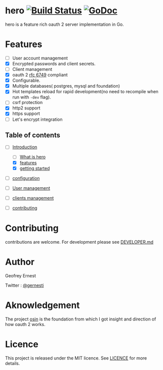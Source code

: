 # hero [![Build Status](https://travis-ci.org/gernest/hero.svg)](https://travis-ci.org/gernest/hero)  [![GoDoc](https://godoc.org/github.com/gernest/hero?status.svg)](https://godoc.org/github.com/gernest/hero)
hero is a feature rich oauth 2 server implementation in Go.


# Features

- [ ]  User account management
- [x]  Encrypted passwords and client secrets.
- [ ]  Client management
- [x]  oauth 2 [rfc 6749](http://tools.ietf.org/html/rfc6749) compliant
- [x]  Configurable.
- [x]  Multiple databases( postgres, mysql and foundation)
- [x]  Hot templates reload for rapid development(no need to recompile when run with `-dev` flag).
- [ ]  csrf protection
- [x]  http2 support
- [x]  https support
- [ ]  Let's encrypt integration

## Table of contents

- [ ] [Introduction]()
  - [ ] [What is hero](docs/introduction.md#what-is-hero-)
  - [x] [features](docs/introduction.md#features)
  - [x] [getting started]()
- [ ] [configuration](docs/config.md#configuration)
- [ ] [User management]()
- [ ] [clients management]()
- [ ] [contributing](#contributing)


# Contributing
contributions are welcome. For development please see [DEVELOPER.md](DEVELOPER.md)


# Author
Geofrey Ernest

Twitter  : [@gernesti](https://twitter.com/gernesti)



# Aknowledgement

The project [osin](https://github.com/RangelReale/osin) is the foundation from which I got insight and direction of how oauth 2 works.



# Licence

This project is released under the MIT licence. See [LICENCE](LICENCE) for more details.
